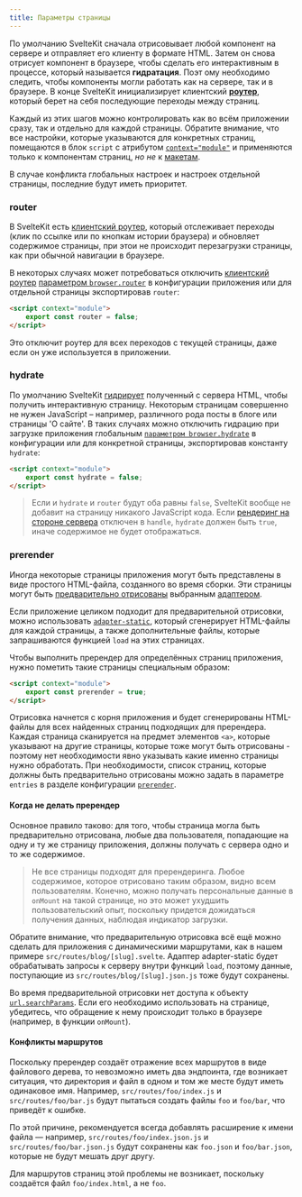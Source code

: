 ```yaml
---
title: Параметры страницы
---
```


По умолчанию SvelteKit сначала отрисовывает любой компонент на сервере и отправляет его клиенту в формате HTML. Затем он снова отрисует компонент в браузере, чтобы сделать его интерактивным в процессе, который называется **гидратация**. Поэт ому необходимо следить, чтобы компоненты могли работать как на сервере, так и в браузере. В конце SvelteKit инициализирует клиентский [**роутер**](#marshruty), который берет на себя последующие переходы между страниц.

Каждый из этих шагов можно контролировать как во всём приложении сразу, так и отдельно для каждой страницы. Обратите внимание, что все настройки, которые указываются для конкретных страниц, помещаются в блок `script` с атрибутом [`context="module"`](https://ru.svelte.dev/docs#script_context_module) и применяются только к компонентам страниц, _но не_ к [макетам](#makety).

В случае конфликта глобальных настроек и настроек отдельной страницы, последние будут иметь приоритет. 

### router

В SvelteKit есть [клиентский роутер](#prilozhenie-routing), который отслеживает переходы (клик по ссылке или по кнопкам истории браузера) и обновляет содержимое страницы, при этои не происходит перезагрузки страницы, как при обычной навигации в браузере.

В некоторых случаях может потребоваться отключить [клиентский роутер](#prilozhenie-routing) [параметром `browser.router`](#konfiguracziya-browser) в конфигурации приложения или для отдельной страницы экспортировав `router`:

```html
<script context="module">
	export const router = false;
</script>
```

Это отключит роутер для всех переходов с текущей страницы, даже если он уже используется в приложении.

### hydrate

По умолчанию SvelteKit [гидрирует](#prilozhenie-hydration) полученный с сервера HTML, чтобы получить интерактивную страницу. Некоторым страницам совершенно не нужен JavaScript – например, различного рода посты в блоге или страницы 'О сайте'. В таких случаях можно отключить гидрацию при загрузке приложения глобальным [`параметром browser.hydrate`](#konfiguracziya-browser) в конфигурации или для конкретной страницы, экспортировав константу `hydrate`:

```html
<script context="module">
	export const hydrate = false;
</script>
```

> Если и `hydrate` и `router` будут оба равны `false`, SvelteKit вообще не добавит на страницу никакого JavaScript кода. Если [рендеринг на стороне сервера](#huki-handle) отключен в `handle`, `hydrate` должен быть `true`, иначе содержимое не будет отображаться.

### prerender

Иногда некоторые страницы приложения могут быть представлены в виде простого HTML-файла, созданного во время сборки. Эти страницы могут быть [предварительно отрисованы](#prilozhenie-prerendering) выбранным [адаптером](#adaptery).

Если приложение целиком подходит для предварительной отрисовки, можно использовать [`adapter-static`](https://github.com/sveltejs/kit/tree/master/packages/adapter-static), который сгенерирует HTML-файлы для каждой страницы, а также дополнительные файлы, которые запрашиваются функцией `load` на этих страницах.

Чтобы выполнить пререндер для определённых страниц приложения, нужно пометить такие страницы специальным образом:

```html
<script context="module">
	export const prerender = true;
</script>
```

Отрисовка начнется с корня приложения и будет сгенерированы HTML-файлы для всех найденных страниц подходящих для пререндера. Каждая страница сканируется на предмет элементов `<a>`, которые указывают на другие страницы, которые тоже могут быть отрисованы - поэтому нет необходимости явно указывать какие именно страницы нужно обработать. При необходимости, список страниц, которые должны быть предварительно отрисованы можно задать в параметре `entries` в разделе конфигурации [`prerender`](#konfiguracziya-prerender).

#### Когда не делать пререндер

Основное правило таково: для того, чтобы страница могла быть предварительно отрисована, любые два пользователя, попадающие на одну и ту же страницу приложения, должны получать с сервера одно и то же содержимое.

> Не все страницы подходят для пререндеринга. Любое содержимое, которое отрисовано таким образом, видно всем пользователям. Конечно, можно получать персональные данные в `onMount` на такой странице, но это может ухудшить пользовательский опыт, поскольку придется дожидаться получения данных, наблюдая индикатор загрузки.

Обратите внимание, что предварительную отрисовка всё ещё можно сделать для приложения с динамическими маршрутами, как в нашем примере `src/routes/blog/[slug].svelte`. Адаптер adapter-static будет обрабатывать запросы к серверу внутри функций `load`, поэтому данные, поступающие из `src/routes/blog/[slug].json.js` тоже будут сохранены. 

Во время предварительной отрисовки нет доступа к объекту [`url.searchParams`](#loading-input-url). Если его необходимо использовать на странице, убедитесь, что обращение к нему происходит только в браузере (например, в функции `onMount`).

#### Конфликты маршрутов

Поскольку пререндер создаёт отражение всех маршрутов в виде файлового дерева, то невозможно иметь два эндпоинта, где возникает ситуация, что директория и файл в одном и том же месте будут иметь одинаковое имя. Например, `src/routes/foo/index.js` и `src/routes/foo/bar.js` будут пытаться создать файлы `foo` и `foo/bar`, что приведёт к ошибке.

По этой причине, рекомендуется всегда добавлять расширение к имени файла — например, `src/routes/foo/index.json.js` и `src/routes/foo/bar.json.js` будут сохранены как `foo.json` и `foo/bar.json`, которые не будут мешать друг другу.

Для маршрутов страниц этой проблемы не возникает, поскольку создаётся файл `foo/index.html`, а не `foo`.